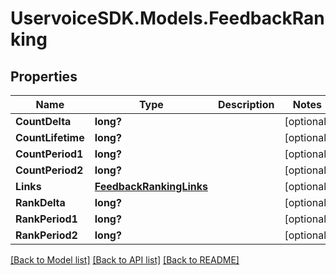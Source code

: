 # UservoiceSDK.Models.FeedbackRanking
## Properties

Name | Type | Description | Notes
------------ | ------------- | ------------- | -------------
**CountDelta** | **long?** |  | [optional] 
**CountLifetime** | **long?** |  | [optional] 
**CountPeriod1** | **long?** |  | [optional] 
**CountPeriod2** | **long?** |  | [optional] 
**Links** | [**FeedbackRankingLinks**](FeedbackRankingLinks.md) |  | [optional] 
**RankDelta** | **long?** |  | [optional] 
**RankPeriod1** | **long?** |  | [optional] 
**RankPeriod2** | **long?** |  | [optional] 

[[Back to Model list]](../README.md#documentation-for-models) [[Back to API list]](../README.md#documentation-for-api-endpoints) [[Back to README]](../README.md)

